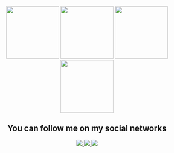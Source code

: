 <div align="center">
    <img src="https://media.giphy.com/media/LMt9638dO8dftAjtco/giphy.gif" width="140px">
    <img src="https://media.giphy.com/media/XAxylRMCdpbEWUAvr8/giphy.gif" width="140px">
    <img src="https://media.giphy.com/media/fsEaZldNC8A1PJ3mwp/giphy.gif" width="140px">
    <img src="https://media.giphy.com/media/Sr8xDpMwVKOHUWDVRD/giphy.gif" width="140px">
</div>

<h2 align="center">You can follow me on my social networks</h2>

<div align="center">
    <a href="https://www.instagram.com/daniel_wzoreck/">
        <img src="https://img.shields.io/badge/Instagram-E4405F?style=for-the-badge&logo=instagram&logoColor=white">
    </a>
    <a href="https://www.linkedin.com/in/daniel-wzoreck-206384197">
        <img src="https://img.shields.io/badge/LinkedIn-0077B5?style=for-the-badge&logo=linkedin&logoColor=white">
    </a>
    <a href="https://open.spotify.com/user/2pyngrq6cqd6tjcgn2210p5ud?si=489beba1d59d408d">
        <img src="https://img.shields.io/badge/Spotify-1ED760?&style=for-the-badge&logo=spotify&logoColor=white">
    </a>
</div>
